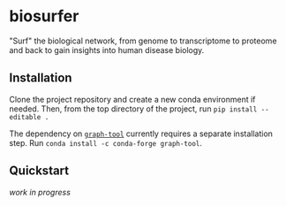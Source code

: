 # biosurfer
"Surf" the biological network, from genome to transcriptome to proteome and back to gain insights into human disease biology.

## Installation
Clone the project repository and create a new conda environment if needed. Then, from the top directory of the project, run `pip install --editable .`

The dependency on [`graph-tool`](https://graph-tool.skewed.de/) currently requires a separate installation step. Run `conda install -c conda-forge graph-tool`.

## Quickstart
_work in progress_
